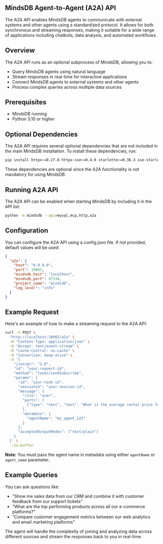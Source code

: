 ## MindsDB Agent-to-Agent (A2A) API

The A2A API enables MindsDB agents to communicate with external systems and other agents using a standardized protocol. It allows for both synchronous and streaming responses, making it suitable for a wide range of applications including chatbots, data analysis, and automated workflows.

## Overview

The A2A API runs as an optional subprocess of MindsDB, allowing you to:

- Query MindsDB agents using natural language
- Stream responses in real-time for interactive applications
- Connect MindsDB agents to external systems and other agents
- Process complex queries across multiple data sources

## Prerequisites

- MindsDB running
- Python 3.10 or higher

## Optional Dependencies

The A2A API requires several optional dependencies that are not included in the main MindsDB installation. To install these dependencies, run:

```bash
pip install httpx>=0.27.0 httpx-sse>=0.4.0 starlette>=0.36.3 sse-starlette>=2.0.0 PyJWT>=2.8.0 jwcrypto>=1.5.4 python-dotenv>=1.0.1
```

These dependencies are optional since the A2A functionality is not mandatory for using MindsDB.

## Running A2A API

The A2A API can be enabled when starting MindsDB by including it in the API list:

```bash
python -m mindsdb --api=mysql,mcp,http,a2a
```

## Configuration

You can configure the A2A API using a config.json file. If not provided, default values will be used:

```json
{
  "a2a": {
    "host": "0.0.0.0",
    "port": 10002,
    "mindsdb_host": "localhost",
    "mindsdb_port": 47334,
    "project_name": "mindsdb",
    "log_level": "info"
  }
}
```

## Example Request

Here's an example of how to make a streaming request to the A2A API:

```bash
curl -X POST \
  "http://localhost:10002/a2a" \
  -H "Content-Type: application/json" \
  -H "Accept: text/event-stream" \
  -H "Cache-Control: no-cache" \
  -H "Connection: keep-alive" \
  -d '{
    "jsonrpc": "2.0",
    "id": "your-request-id",
    "method": "tasks/sendSubscribe",
    "params": {
      "id": "your-task-id",
      "sessionId": "your-session-id",
      "message": {
        "role": "user",
        "parts": [
          {"type": "text", "text": "What is the average rental price for a three bedroom?"}
        ],
        "metadata": {
          "agentName": "my_agent_123"
        }
      },
      "acceptedOutputModes": ["text/plain"]
    }
  }' \
  --no-buffer
```

**Note:** You must pass the agent name in metadata using either `agentName` or `agent_name` parameter.

## Example Queries

You can ask questions like:

- "Show me sales data from our CRM and combine it with customer feedback from our support tickets"
- "What are the top performing products across all our e-commerce platforms?"
- "Compare customer engagement metrics between our web analytics and email marketing platforms"

The agent will handle the complexity of joining and analyzing data across different sources and stream the responses back to you in real-time.
